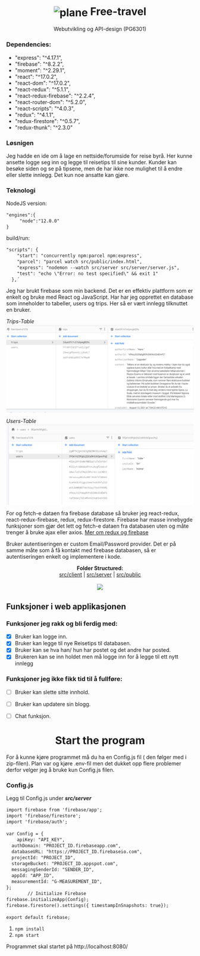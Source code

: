 # <h1 align="center"><img align="center" src="src/public/airplane.ico" alt="plane"/> Free-travel</h1> 

<p align="center"> Webutvikling og API-design (PG6301)</p>


### Dependencies: 
- "express": "^4.17.1",
- "firebase": "^8.2.2",
- "moment": "^2.29.1",
- "react": "^17.0.2",
- "react-dom": "^17.0.2",
- "react-redux": "^5.1.1",
- "react-redux-firebase": "^2.2.4",
- "react-router-dom": "^5.2.0",
- "react-scripts": "^4.0.3",
- "redux": "^4.1.1",
- "redux-firestore": "^0.5.7",
- "redux-thunk": "^2.3.0"



### Løsnigen

Jeg hadde en ide om å lage en nettside/forumside for reise byrå. Her kunne ansette logge seg inn og legge til reisetips til sine kunder.
Kunder kan besøke siden og se på tipsene, men de har ikke noe mulighet til å endre eller slette innlegg. Det kun noe ansatte kan gjøre. 

### Teknologi


NodeJS version:
```
"engines":{
     "node":"12.0.0"
}
```


build/run:
```
"scripts": {
    "start": "concurrently npm:parcel npm:express",
    "parcel": "parcel watch src/public/index.html",
    "express": "nodemon --watch src/server src/server/server.js",
    "test": "echo \"Error: no test specified\" && exit 1"
  },´
```


Jeg har brukt firebase som min backend. Det er en effektiv plattform som er enkelt og bruke med React og JavaScript. Har har jeg opprettet en database som inneholder to tabeller,
users og trips. Her så er vært innlegg tilknuttet en bruker. 

*Trips-Table*
<img align="center" src="src/public/assets/trips-table.png" alt="plane"/>

*Users-Table*
<img align="center" src="src/public/assets/users-table.png" alt="plane"/>


For og fetch-e dataen fra firebase database så bruker jeg react-redux, react-redux-firebase, redux, redux-firestore. Firebase har masse innebygde funksjoner som gjør det lett og fetch-e dataen fra databasen uten og måte trenger å bruke ajax eller axios. 
[Mer om redux og firebase](http://react-redux-firebase.com/)


Bruker autentiseringen er custom Email/Password provider. Det er på samme måte som å få kontakt med firebase databasen, så er autentiseringen enkelt og implementere i kode.  

<p align="center">
  <b>Folder Structured:</b><br>
  <a href="#">src/client</a> |
  <a href="#">src/server</a> |
  <a href="#">src/public</a>
  <br><br>
  <img src="https://i.pinimg.com/originals/a2/d8/c3/a2d8c395b374be74c98052223abcab96.gif" wight=100px width=100px>
</p>

## Funksjoner i web applikasjonen

### Funksjoner jeg rakk og bli ferdig med:
- [x] Bruker kan logge inn.
- [x] Bruker kan legge til nye Reisetips til databasen.
- [x] Bruker kan se hva han/ hun har postet og det andre har posted.
- [x] Brukeren kan se inn holdet men må logge inn for å legge til ett nytt innlegg

### Funksjoner jeg ikke fikk tid til å fullføre:<br/>
- [ ] Bruker kan slette sitte innhold.
- [ ] Bruker kan updatere sin blogg.
- [ ] Chat funksjon.




## <h1 align="center"> Start the program</h1>

For å kunne kjøre programmet må du ha en Config.js fil ( den følger med i zip-filen).
Plan var og kjøre .env-fil men det dukket opp flere problemer derfor velger jeg å bruke kun Config.js filen.

### Config.js
Legg til Config.js under ***src/server***
```
import firebase from 'firebase/app';
import 'firebase/firestore';
import 'firebase/auth';

var Config = {
    apiKey: "API_KEY",
  authDomain: "PROJECT_ID.firebaseapp.com",
  databaseURL: "https://PROJECT_ID.firebaseio.com",
  projectId: "PROJECT_ID",
  storageBucket: "PROJECT_ID.appspot.com",
  messagingSenderId: "SENDER_ID",
  appId: "APP_ID",
  measurementId: "G-MEASUREMENT_ID",
};
        // Initialize Firebase
firebase.initializeApp(Config);
firebase.firestore().settings({ timestampInSnapshots: true});

export default firebase;
```


1. `npm install`
2. `npm start`

Programmet skal startet på http://localhost:8080/









